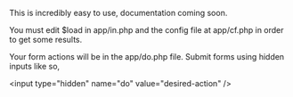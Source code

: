 This is incredibly easy to use, documentation coming soon.

You must edit $load in app/in.php and the config file at app/cf.php in order to get some results.

Your form actions will be in the app/do.php file.  Submit forms using hidden inputs like so, 

&lt;input type="hidden" name="do" value="desired-action" /&gt;


